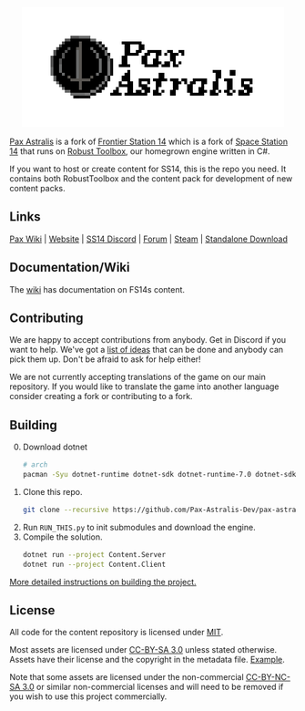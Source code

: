 <p align="center"> <img alt="Logo" src="./Resources/Textures/Logo/logo.png" /></p>

[Pax Astralis](https://github.com/Pax-Astralis-Dev/pax-astralis-station) is a fork of [Frontier Station 14](https://github.com/new-frontiers-14/frontier-station-14) which is a fork of [Space Station 14](https://github.com/space-wizards/space-station-14) that runs on [Robust Toolbox](https://github.com/space-wizards/RobustToolbox), our homegrown engine written in C#.

If you want to host or create content for SS14, this is the repo you need. It contains both RobustToolbox and the content pack for development of new content packs.

## Links

[Pax Wiki](wiki/Readme.md) | [Website](https://spacestation14.io/) | [SS14 Discord](https://discord.ss14.io/) | [Forum](https://forum.spacestation14.io/) | [Steam](https://store.steampowered.com/app/1255460/Space_Station_14/) | [Standalone Download](https://spacestation14.io/about/nightlies/)

## Documentation/Wiki

The [wiki](https://docs.spacestation14.com/) has documentation on FS14s content.

## Contributing

We are happy to accept contributions from anybody. Get in Discord if you want to help. We've got a [list of ideas](https://discord.com/channels/1123826877245694004/1127017858833068114) that can be done and anybody can pick them up. Don't be afraid to ask for help either!

We are not currently accepting translations of the game on our main repository. If you would like to translate the game into another language consider creating a fork or contributing to a fork.

## Building

0. Download dotnet
   ```sh
   # arch
   pacman -Syu dotnet-runtime dotnet-sdk dotnet-runtime-7.0 dotnet-sdk-7.0
   ```
1. Clone this repo.
   ```sh
   git clone --recursive https://github.com/Pax-Astralis-Dev/pax-astralis-station
   ```
2. Run `RUN_THIS.py` to init submodules and download the engine.
3. Compile the solution.
   ```sh
   dotnet run --project Content.Server
   dotnet run --project Content.Client
   ```

[More detailed instructions on building the project.](https://docs.spacestation14.com/)

## License

All code for the content repository is licensed under [MIT](https://github.com/space-wizards/space-station-14/blob/master/LICENSE.TXT).

Most assets are licensed under [CC-BY-SA 3.0](https://creativecommons.org/licenses/by-sa/3.0/) unless stated otherwise. Assets have their license and the copyright in the metadata file. [Example](https://github.com/space-wizards/space-station-14/blob/master/Resources/Textures/Objects/Tools/crowbar.rsi/meta.json).

Note that some assets are licensed under the non-commercial [CC-BY-NC-SA 3.0](https://creativecommons.org/licenses/by-nc-sa/3.0/) or similar non-commercial licenses and will need to be removed if you wish to use this project commercially.
